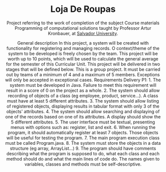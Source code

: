 <div align="center">
   <h1> Loja De Roupas </h1>
  <p>Project referring to the work of completion of the subject Course materials Programming of computational solutions taught by Professor Artur Kronbauer, at <a href="https://www.unifacs.br">Salvador University</a>.</p>
   General description
In this project, a system will be created with functionality for registering and managing records. O
context/theme of the system to be developed is freely chosen by the team.
This project will be worth up to 10 points, which will be used to calculate the general average for the semester
of this Curricular Unit.
This project will be delivered in two stages that will be defined below.
This is a group project. It must be carried out by teams of a minimum of 4 and a maximum of 5
members. Exceptions will only be accepted in exceptional cases.
Requirements
Delivery P1:
1. The system must be developed in Java. Failure to meet this requirement will result in a score of 0
on the project as a whole.
2. The system should allow recording of objects of a class (eg employee, product, service...). A
class must have at least 5 different attributes.
3. The system should allow listing of registered objects, displaying results in tabular format
with only 3 of the objects' attributes.
4. The system should allow searching and displaying of one of the records based on one of its attributes. A
display should show the 5 different attributes.
5. The user interface must be textual, presenting menus with options such as: register,
list and exit.
6. When running the program, it should automatically register at least 7 objects. Those
objects will be useful for testing the program.
7. The main program execution class must be called Program.java.
8. The system must store the objects in a data structure (eg array, ArrayList...)
9. The program should have comments describing what the program is supposed to do, what each class
and each method should do and what the main lines of code do. The names given to
variables, classes and methods must be self-descriptive.
 </div>

